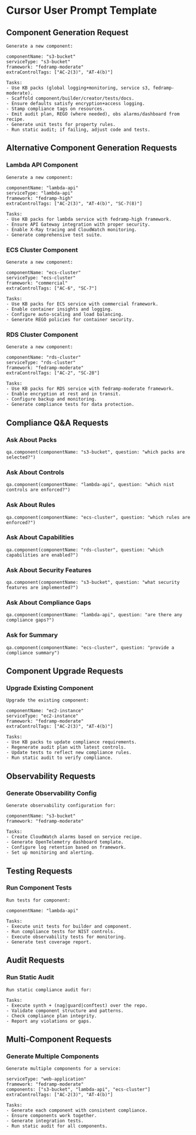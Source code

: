 # Cursor User Prompt Template

## Component Generation Request

```
Generate a new component:

componentName: "s3-bucket"
serviceType: "s3-bucket"
framework: "fedramp-moderate"
extraControlTags: ["AC-2(3)", "AT-4(b)"]

Tasks:
- Use KB packs (global logging+monitoring, service s3, fedramp-moderate).
- Scaffold component/builder/creator/tests/docs.
- Ensure defaults satisfy encryption+access logging.
- Stamp compliance tags on resources.
- Emit audit plan, REGO (where needed), obs alarms/dashboard from recipe.
- Generate unit tests for property rules.
- Run static audit; if failing, adjust code and tests.
```

## Alternative Component Generation Requests

### Lambda API Component
```
Generate a new component:

componentName: "lambda-api"
serviceType: "lambda-api"
framework: "fedramp-high"
extraControlTags: ["AC-2(3)", "AT-4(b)", "SC-7(8)"]

Tasks:
- Use KB packs for lambda service with fedramp-high framework.
- Ensure API Gateway integration with proper security.
- Enable X-Ray tracing and CloudWatch monitoring.
- Generate comprehensive test suite.
```

### ECS Cluster Component
```
Generate a new component:

componentName: "ecs-cluster"
serviceType: "ecs-cluster"
framework: "commercial"
extraControlTags: ["AC-6", "SC-7"]

Tasks:
- Use KB packs for ECS service with commercial framework.
- Enable container insights and logging.
- Configure auto-scaling and load balancing.
- Generate REGO policies for container security.
```

### RDS Cluster Component
```
Generate a new component:

componentName: "rds-cluster"
serviceType: "rds-cluster"
framework: "fedramp-moderate"
extraControlTags: ["AC-2", "SC-28"]

Tasks:
- Use KB packs for RDS service with fedramp-moderate framework.
- Enable encryption at rest and in transit.
- Configure backup and monitoring.
- Generate compliance tests for data protection.
```

## Compliance Q&A Requests

### Ask About Packs
```
qa.component(componentName: "s3-bucket", question: "which packs are selected?")
```

### Ask About Controls
```
qa.component(componentName: "lambda-api", question: "which nist controls are enforced?")
```

### Ask About Rules
```
qa.component(componentName: "ecs-cluster", question: "which rules are enforced?")
```

### Ask About Capabilities
```
qa.component(componentName: "rds-cluster", question: "which capabilities are enabled?")
```

### Ask About Security Features
```
qa.component(componentName: "s3-bucket", question: "what security features are implemented?")
```

### Ask About Compliance Gaps
```
qa.component(componentName: "lambda-api", question: "are there any compliance gaps?")
```

### Ask for Summary
```
qa.component(componentName: "ecs-cluster", question: "provide a compliance summary")
```

## Component Upgrade Requests

### Upgrade Existing Component
```
Upgrade the existing component:

componentName: "ec2-instance"
serviceType: "ec2-instance"
framework: "fedramp-moderate"
extraControlTags: ["AC-2(3)", "AT-4(b)"]

Tasks:
- Use KB packs to update compliance requirements.
- Regenerate audit plan with latest controls.
- Update tests to reflect new compliance rules.
- Run static audit to verify compliance.
```

## Observability Requests

### Generate Observability Config
```
Generate observability configuration for:

componentName: "s3-bucket"
framework: "fedramp-moderate"

Tasks:
- Create CloudWatch alarms based on service recipe.
- Generate OpenTelemetry dashboard template.
- Configure log retention based on framework.
- Set up monitoring and alerting.
```

## Testing Requests

### Run Component Tests
```
Run tests for component:

componentName: "lambda-api"

Tasks:
- Execute unit tests for builder and component.
- Run compliance tests for NIST controls.
- Execute observability tests for monitoring.
- Generate test coverage report.
```

## Audit Requests

### Run Static Audit
```
Run static compliance audit for:

Tasks:
- Execute synth + (nag|guard|conftest) over the repo.
- Validate component structure and patterns.
- Check compliance plan integrity.
- Report any violations or gaps.
```

## Multi-Component Requests

### Generate Multiple Components
```
Generate multiple components for a service:

serviceType: "web-application"
framework: "fedramp-moderate"
components: ["s3-bucket", "lambda-api", "ecs-cluster"]
extraControlTags: ["AC-2(3)", "AT-4(b)"]

Tasks:
- Generate each component with consistent compliance.
- Ensure components work together.
- Generate integration tests.
- Run static audit for all components.
```
